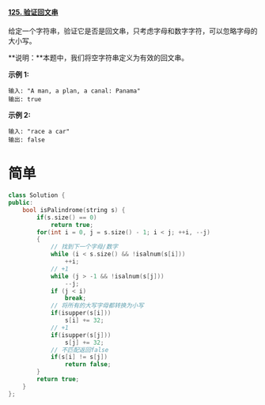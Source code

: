 #### [125. 验证回文串](https://leetcode-cn.com/problems/valid-palindrome/)



给定一个字符串，验证它是否是回文串，只考虑字母和数字字符，可以忽略字母的大小写。

**说明：**本题中，我们将空字符串定义为有效的回文串。

**示例 1:**

```
输入: "A man, a plan, a canal: Panama"
输出: true
```

**示例 2:**

```
输入: "race a car"
输出: false
```



# 简单

```c++
class Solution {
public:
    bool isPalindrome(string s) {
        if(s.size() == 0)
            return true;
        for(int i = 0, j = s.size() - 1; i < j; ++i, --j)
        {
            // 找到下一个字母/数字
            while (i < s.size() && !isalnum(s[i])) 
                ++i;
            // +1
            while (j > -1 && !isalnum(s[j]))
                --j;
            if (j < i) 
                break;
            // 将所有的大写字母都转换为小写
            if(isupper(s[i]))
                s[i] += 32;
            // +1
            if(isupper(s[j]))
                s[j] += 32;
            // 不匹配返回false
            if(s[i] != s[j])
                return false;
        } 
        return true;
    }
};
```

